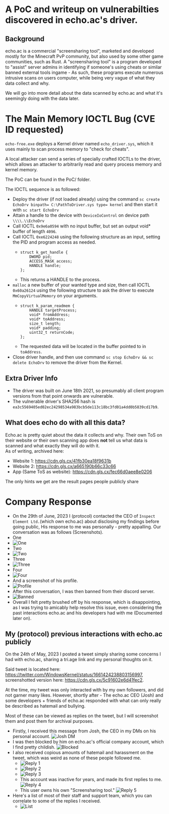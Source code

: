 # A PoC and writeup on vulnerabilties discovered in echo.ac's driver.

## Background
echo.ac is a commercial "screensharing tool", marketed and developed mostly for the Minecraft PvP community, but also used by some other game communities, such as Rust.
A "screensharing tool" is a program developed to "assist" server admins in identifying if someone's using cheats or similar banned external tools ingame - As such, these programs execute numerous intrusive scans on users computer, while being very vague of what they data collect and why.

We will go into more detail about the data scanned by echo.ac and what it's seemingly doing with the data later.

# The Main Memory IOCTL Bug (CVE ID requested)
`echo-free.exe` deploys a Kernel driver named `echo_driver.sys`, which it uses mainly to scan process memory to "check for cheats".

A local attacker can send a series of specially crafted IOCTLs to the driver, which allows an attacker to arbitrarily read and query process memory and kernel memory.

The PoC can be found in the PoC/ folder.

The IOCTL sequence is as followed:
- Deploy the driver (if not loaded already) using the command ```sc create EchoDrv binpath= C:\PathToDriver.sys type= kernel``` and then start it with `sc start EchoDrv`
- Attain a handle to the device with `DeviceIoControl` on device path `\\\\.\\EchoDrv`
- Call IOCTL `0x9e6a0594` with no input buffer, but set an output void* buffer of length `4096`.
- Call IOCTL `0xe6224248` using the following structure as an input, setting the PID and program access as needed.
  - ```
    struct k_get_handle {
        DWORD pid;
        ACCESS_MASK access;
        HANDLE handle;
    };
    ```
  - This returns a HANDLE to the process.
- `malloc` a new buffer of your wanted type and size, then call IOCTL `0x60a26124` using the following structure to ask the driver to execute `MmCopyVirtualMemory` on your arguments.
  - ```
    struct k_param_readmem {
        HANDLE targetProcess;
        void* fromAddress;
        void* toAddress;
        size_t length;
        void* padding;
        uint32_t returnCode;
    };
    ```
  - The requested data will be located in the buffer pointed to in `toAddress`.
- Close driver handle, and then use command `sc stop EchoDrv && sc delete EchoDrv` to remove the driver from the Kernel.

## Extra Driver Info
- The driver was built on June 18th 2021, so presumably all client program versions from that point onwards are vulnerable.
- The vulnerable driver's SHA256 hash is `ea3c5569405ed02ec24298534a983bcb5de113c18bc3fd01a4dd0b5839cd17b9`.

## What does echo do with all this data?
Echo.ac is pretty quiet about the data it collects and why. Their own ToS on their website or their own scanning app does **not** tell us what data is scanned and what exactly they will do with it.\
As of writing, archived here: 
- Website 1: https://cdn.gls.cx/41fb30ea18f9631b
- Website 2: https://cdn.gls.cx/a665190b66c33c66 
- App (Same ToS as website): https://cdn.gls.cx/fec66d0aee8e0206

The only hints we get are the result pages people publicly share 

# Company Response
- On the 29th of June, 2023 I (protocol) contacted the CEO of `Inspect Element Ltd.`(which own echo.ac) about disclosing my findings before going public, His response to me was personally - pretty appalling. Our conversation was as follows (Screenshots).
- One 
- ![One](https://cdn.gls.cx/a44490cf0eb17eb0)
- Two 
- ![Two](https://cdn.gls.cx/18f75e7b3f40e0f8)
- Three 
- ![Three](https://cdn.gls.cx/d837c73f27054b84)
- Four 
- ![Four](https://cdn.gls.cx/e2b770497bc06754)
- And a screenshot of his profile. 
- ![Profile](https://cdn.gls.cx/e62aeb70bb05cf79)
- After this conversation, I was then banned from their discord server.
- ![Banned](https://cdn.gls.cx/376db515dc954124)
- Overall I felt pretty brushed off by his response, which is disappointing, as I was trying to amicably help resolve this issue, even considering the past interactions echo.ac and his developers had with me (Documented later on).

## My (protocol) previous interactions with echo.ac publicly
On the 24th of May, 2023 I posted a tweet simply sharing some concerns I had with echo.ac, sharing a tri.age link and my personal thoughts on it.

Said tweet is located here: https://twitter.com/WindowsKernel/status/1661424238803156997, screenshotted version here: https://cdn.gls.cx/5c91602e6d41fec2.

At the time, my tweet was only interacted with by my own followers, and did not garner many likes. However, shortly after - The echo.ac CEO (Josh) and some developers + friends of echo.ac responded with what can only really be described as hatemail and bullying. 

Most of these can be viewed as replies on the tweet, but I will screenshot them and post them for archival purposes.
- Firstly, I received this message from Josh, the CEO in my DMs on his personal account. ![Josh DM](https://cdn.gls.cx/3d259502f60b4d18)
- I was then blocked by him on echo.ac's official company account, which I find pretty childish. ![Blocked](https://cdn.gls.cx/a667763dbcbae333)
- I also received copious amounts of hatemail and harassment on the tweet, which was weird as none of these people followed me.
  - ![Reply 1](https://cdn.gls.cx/76b2e38cd4abf81f)
  - ![Reply 2](https://cdn.gls.cx/f8dd33f1ccfb1cf0)
  - ![Reply 3](https://cdn.gls.cx/c7fb67f78f6610ad)
  - This account was inactive for years, and made its first replies to me. ![Reply 4](https://cdn.gls.cx/c5f75a0871cba519)
  - This user owns his own "Screensharing tool." ![Reply 5](https://cdn.gls.cx/a96ec0ef6f8e7e46)
- Here's a list of most of their staff and support team, which you can correlate to some of the replies I received. 
  - ![List](https://cdn.gls.cx/29ca995001be5872)